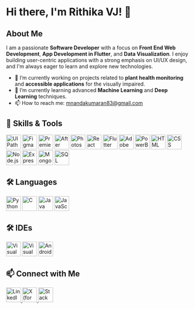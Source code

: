 # Hi there, I'm Rithika VJ! 👋
 
 
## About Me
I am a passionate **Software Developer** with a focus on **Front End Web Development**, **App Development in Flutter**, and **Data Visualization**. I enjoy building user-centric applications with a strong emphasis on UI/UX design, and I'm always eager to learn and explore new technologies.
 
- 🔭 I’m currently working on projects related to **plant health monitoring** and **accessible applications** for the visually impaired.
- 🌱 I’m currently learning advanced **Machine Learning** and **Deep Learning** techniques.
- 📫 How to reach me: [mnandakumaran83@gmail.com](mailto:mnandakumaran83@gmail.com)
 
 
## 🔧 Skills & Tools
 
<p align="left">
<img src="https://img.icons8.com/color/48/000000/uipath.png" alt="UIPath" width="40" height="40"/>
<img src="https://img.icons8.com/color/48/000000/figma.png" alt="Figma" width="40" height="40"/>
<img src="https://img.icons8.com/color/48/000000/adobe-premiere-pro.png" alt="Premiere Pro" width="40" height="40"/>
<img src="https://img.icons8.com/color/48/000000/adobe-after-effects.png" alt="After Effects" width="40" height="40"/>
<img src="https://img.icons8.com/color/48/000000/adobe-photoshop.png" alt="Photoshop" width="40" height="40"/>
<img src="https://img.icons8.com/color/48/000000/react-native.png" alt="React" width="40" height="40"/>
<img src="https://img.icons8.com/color/48/000000/flutter.png" alt="Flutter" width="40" height="40"/>
<img src="https://img.icons8.com/color/48/000000/adobe-xd.png" alt="Adobe XD" width="40" height="40"/>
<img src="https://img.icons8.com/color/48/000000/power-bi.png" alt="PowerBI" width="40" height="40"/>
<img src="https://img.icons8.com/color/48/000000/html-5.png" alt="HTML" width="40" height="40"/>
<img src="https://img.icons8.com/color/48/000000/css3.png" alt="CSS" width="40" height="40"/>
<img src="https://img.icons8.com/color/48/000000/nodejs.png" alt="Node.js" width="40" height="40"/>
<img src="https://img.icons8.com/color/48/000000/express.png" alt="Express" width="40" height="40"/>
<img src="https://img.icons8.com/color/48/000000/mongodb.png" alt="MongoDB" width="40" height="40"/>
<img src="https://img.icons8.com/color/48/000000/sql.png" alt="SQL" width="40" height="40"/>
</p>
 
## 🛠️ Languages
 
<p align="left">
<img src="https://img.icons8.com/color/48/000000/python.png" alt="Python" width="40" height="40"/>
<img src="https://img.icons8.com/color/48/000000/c-programming.png" alt="C" width="40" height="40"/>
<img src="https://img.icons8.com/color/48/000000/java-coffee-cup-logo.png" alt="Java" width="40" height="40"/>
<img src="https://img.icons8.com/color/48/000000/javascript.png" alt="JavaScript" width="40" height="40"/>
</p>
 
## 🛠️ IDEs
 
<p align="left">
<img src="https://img.icons8.com/color/48/000000/visual-studio.png" alt="Visual Studio" width="40" height="40"/>
<img src="https://img.icons8.com/color/48/000000/visual-studio-code-2019.png" alt="Visual Studio Code" width="40" height="40"/>
<img src="https://img.icons8.com/color/48/000000/android-studio.png" alt="Android Studio" width="40" height="40"/>
</p>
 
## 📫 Connect with Me
 
<p align="left">
<a href="https://www.linkedin.com/in/m-nandakumaran-815b65248/" target="_blank">
<img src="https://img.icons8.com/color/48/000000/linkedin.png" alt="LinkedIn" width="40" height="40"/>
</a>
<a href="https://x.com/NandakumaranM?t=FibVdMukZVnaESk6BGz94g&s=08" target="_blank">
<img src="https://img.icons8.com/?size=512&id=jlpBF1fJe9fs&format=png" alt="X (formerly Twitter)" width="40" height="40"/>
</a>
<a href="https://stackoverflow.com/users/25207920/nandhu" target="_blank">
<img src="https://img.icons8.com/color/48/000000/stackoverflow.png" alt="Stack Overflow" width="40" height="40"/>
</a>
</p>
